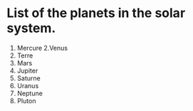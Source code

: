 # List of the planets in the solar system. 

1. Mercure
2.Venus
3. Terre
4. Mars
5. Jupiter
6. Saturne
7. Uranus
8. Neptune
9. Pluton
